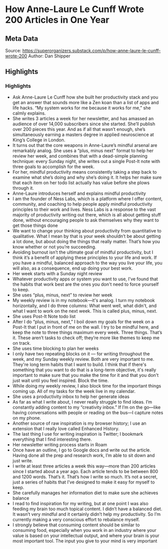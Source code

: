 # How Anne-Laure Le Cunff Wrote 200 Articles in One Year

## Meta Data

Source:  https://superorganizers.substack.com/p/how-anne-laure-le-cunff-wrote-200 
Author: Dan Shipper

## Highlights

### Highlights

- Ask Anne-Laure Le Cunff how she built her productivity stack and you get an answer that sounds more like a Zen koan than a list of apps and life hacks. “My system works for me because it works for me,” she calmly explains.
- She writes 3 articles a week for her newsletter, and has amassed an audience of over 14,000 subscribers since she started. She’ll publish over 200 pieces this year. And as if all that wasn’t enough, she’s simultaneously earning a masters degree in applied neuroscience at King’s College in London.
- It turns out that the core weapons in Anne-Laure’s mindful arsenal are remarkably analog. She uses a “plus, minus next” format to help her review her week, and combines that with a dead-simple planning technique: every Sunday night, she writes out a single Post-It note with three goals to accomplish for the week.
- For her, mindful productivity means consistently taking a step back to examine what she’s doing and why she’s doing it. It helps her make sure that each item on her todo list actually has value before she plows through it.
- Anne-Laure introduces herself and explains mindful productivity
- I am the founder of Ness Labs, which is a platform where I offer content, community, and coaching to help people apply mindful productivity principles to their work and lives.
  Ness Labs is a response to the vast majority of productivity writing out there, which is all about getting stuff done, without encouraging people to ask themselves why they want to get those things done
- We want to change your thinking about productivity from quantitative to qualitative. What I mean by that is your week shouldn’t be about getting a lot done, but about doing the things that really matter. That’s how you know whether or not you’re succeeding.
- Avoiding burnout isn’t the ultimate goal of mindful productivity, but I think it’s a benefit of applying these principles to your life and work. If you have a mindful, balanced approach to the way you live your life, you will also, as a consequence, end up doing your best work.
- Her week starts with a Sunday night review
- Whatever productivity apps or system you want to use, I’ve found that the habits that work best are the ones you don't need to force yourself to keep.
- She uses “plus, minus, next” to review her week
- My weekly review is in my notebook—it's analog. I turn my notebook horizontally, and I do three columns: What went well, what didn't, and what I want to work on the next week. This is called plus, minus, next.
- She uses Post-It Note todo list
- After I do “plus, minus, next,” I boil down my goals for the week on a Post-It that I put in front of me on the wall. I try to be mindful here, and keep the note to three things maximum every week. Three things. That’s it. These aren’t tasks to check off; they’re more like themes to keep me on track.
- She uses time blocking to plan her weeks
- I only have two repeating blocks on it — for writing throughout the week, and my Sunday weekly review. Both are very important to me. They're long term habits that I want to build. I think that if there's something that you want to do that is a long-term objective, it's really important to make sure that you make the time for it and that you don't just wait until you feel inspired. Block the time.
- While doing my weekly review, I also block time for the important things coming up. All of my tasks for the week live in my calendar.
- She uses a productivity inbox to help her generate ideas
- As far as what I write about, I never really struggle to find ideas.
  I’m constantly adding content to my “creativity inbox.” If I’m on the go—like having conversations with people or reading on the bus—I capture notes on my phone.
- Another source of raw inspiration is my browser history; I use an extension that I really love called Enhanced History.
- The last thing I use for writing inspiration is Twitter; I bookmark everything that I find interesting there.
- Her newsletter writing process starts in Roam
- Once have an outline, I go to Google docs and write out the article. Having done all the prep and research work, I’m able to sit down and just write.
- I write at least three articles a week this way—more than 200 articles since I started about a year ago. Each article tends to be between 800 and 1200 words. That’s it. That’s how I write so much. It’s not a secret, just a series of habits that I’ve designed to make it easy for myself to keep.
- She carefully manages her information diet to make sure she achieves balance
- I read to find inspiration for my writing, but at one point I was also feeding my brain too much topical content. I didn’t have a balanced diet. It wasn’t very mindful and it certainly didn’t help my productivity. So I’m currently making a very conscious effort to rebalance myself.
- I strongly believe that consuming content should be similar to consuming food, especially when you work in an industry where your value is based on your intellectual output, and where your brain is your most important tool. The input you give to your mind is very important
